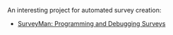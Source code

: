 

An interesting project for automated survey creation:

* [SurveyMan: Programming and Debugging Surveys](http://blog.emmatosch.com/projects.html)
